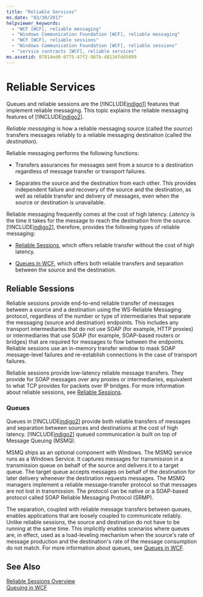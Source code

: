 ```yaml
---
title: "Reliable Services"
ms.date: "03/30/2017"
helpviewer_keywords: 
  - "WCF [WCF], reliable messaging"
  - "Windows Communication Foundation [WCF], reliable messaging"
  - "WCF [WCF], reliable sessions"
  - "Windows Communication Foundation [WCF], reliable sessions"
  - "service contracts [WCF], reliable services"
ms.assetid: 07814ed0-0775-47f2-987b-d8134fdd5099
---
```

# Reliable Services
Queues and reliable sessions are the [!INCLUDE[indigo1](../../../includes/indigo1-md.md)] features that implement reliable messaging. This topic explains the reliable messaging features of [!INCLUDE[indigo2](../../../includes/indigo2-md.md)].  
  
 *Reliable messaging* is how a reliable messaging source (called the *source*) transfers messages reliably to a reliable messaging destination (called the *destination*).  
  
 Reliable messaging performs the following functions:  
  
-   Transfers assurances for messages sent from a source to a destination regardless of message transfer or transport failures.  
  
-   Separates the source and the destination from each other. This provides independent failure and recovery of the source and the destination, as well as reliable transfer and delivery of messages, even when the source or destination is unavailable.  
  
 Reliable messaging frequently comes at the cost of high latency. *Latency* is the time it takes for the message to reach the destination from the source. [!INCLUDE[indigo2](../../../includes/indigo2-md.md)], therefore, provides the following types of reliable messaging:  
  
-   [Reliable Sessions](../../../docs/framework/wcf/feature-details/reliable-sessions.md), which offers reliable transfer without the cost of high latency.  
  
-   [Queues in WCF](../../../docs/framework/wcf/feature-details/queues-in-wcf.md), which offers both reliable transfers and separation between the source and the destination.  
  
## Reliable Sessions  
 Reliable sessions provide end-to-end reliable transfer of messages between a source and a destination using the WS-Reliable Messaging protocol, regardless of the number or type of intermediaries that separate the messaging (source and destination) endpoints. This includes any transport intermediaries that do not use SOAP (for example, HTTP proxies) or intermediaries that use SOAP (for example, SOAP-based routers or bridges) that are required for messages to flow between the endpoints. Reliable sessions use an in-memory transfer window to mask SOAP message-level failures and re-establish connections in the case of transport failures.  
  
 Reliable sessions provide low-latency reliable message transfers. They provide for SOAP messages over any proxies or intermediaries, equivalent to what TCP provides for packets over IP bridges. For more information about reliable sessions, see [Reliable Sessions](../../../docs/framework/wcf/feature-details/reliable-sessions.md).  
  
### Queues  
 Queues in [!INCLUDE[indigo2](../../../includes/indigo2-md.md)] provide both reliable transfers of messages and separation between sources and destinations at the cost of high latency. [!INCLUDE[indigo2](../../../includes/indigo2-md.md)] queued communication is built on top of Message Queuing (MSMQ).  
  
 MSMQ ships as an optional component with Windows. The MSMQ service runs as a Windows Service. It captures messages for transmission in a transmission queue on behalf of the source and delivers it to a target queue. The target queue accepts messages on behalf of the destination for later delivery whenever the destination requests messages. The MSMQ managers implement a reliable message-transfer protocol so that messages are not lost in transmission. The protocol can be native or a SOAP-based protocol called SOAP Reliable Messaging Protocol (SRMP).  
  
 The separation, coupled with reliable message transfers between queues, enables applications that are loosely coupled to communicate reliably. Unlike reliable sessions, the source and destination do not have to be running at the same time. This implicitly enables scenarios where queues are, in effect, used as a load-leveling mechanism when the source's rate of message production and the destination's rate of the message consumption do not match. For more information about queues, see [Queues in WCF](../../../docs/framework/wcf/feature-details/queues-in-wcf.md).  
  
## See Also  
 [Reliable Sessions Overview](../../../docs/framework/wcf/feature-details/reliable-sessions-overview.md)  
 [Queuing in WCF](../../../docs/framework/wcf/feature-details/queuing-in-wcf.md)
